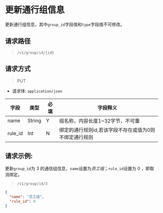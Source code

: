 # 更新通行组信息

更新通行组信息，其中`group_id`字段值和`type`字段值不可修改。


## 请求路径

> `/v1/group/id/{id}`

## 请求方式

> PUT

- 请求体: `application/json`

| 字段    | 类型   | 必填 | 字段释义                                               |
| ------- | ------ | ---- | ------------------------------------------------------ |
| name    | String | Y    | 组名称，内容长度1~32字节，不可重                       |
| rule_id | Int    | N    | 绑定的通行规则id,若该字段不存在或值为0则不绑定通行规则 |

## 请求示例:

更新`group_id`为 3 的通信组信息，`name`设置为*员工组*；`rule_id`设置为 0 ，即取消绑定。

> `/v1/group/id/3`

```json
{
  "name": "员工组",
  "rule_id": 0
}
```
